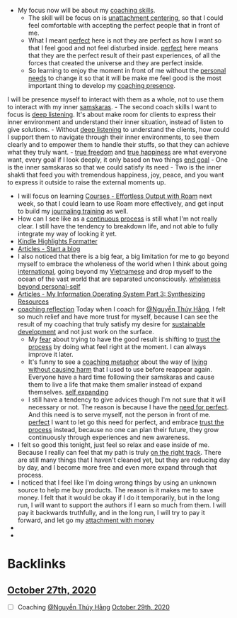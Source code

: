 - My focus now will be about my [coaching skills](<coaching skills.md>). 
    - The skill will be focus on is [unattachment centering](<unattachment centering.md>), so that I could feel comfortable with accepting the perfect people that in front of me. 
    - What I meant [perfect](<perfect.md>) here is not they are perfect as how I want so that I feel good and not feel disturbed inside. [perfect](<perfect.md>) here means that they are the perfect result of their past experiences, of all the forces that created the universe and they are perfect inside.
    - So learning to enjoy the moment in front of me without the [personal needs](<personal needs.md>) to change it so that it will be make me feel good is the most important thing to develop my [coaching presence](<coaching presence.md>). 

I will be presence myself to interact with them as a whole, not to use them to interact with my inner [samskaras](<samskaras.md>).
        - The second coach skills I want to focus is [deep listening](<deep listening.md>). It's about make room for clients to express their inner environment and understand their inner situation, instead of listen to give solutions.
        - Without [deep listening](<deep listening.md>) to understand the clients, how could I support them to navigate through their inner environments, to see them clearly and to empower them to handle their stuffs, so that they can achieve what they truly want. 
        - [true freedom](<true freedom.md>) and [true happiness](<true happiness.md>) are what everyone want, every goal if I look deeply, it only based on two things [end goal](<end goal.md>)
        - One is the inner samskaras so that we could satisfy its need
            - Two is the inner shakti that feed you with tremendous happiness, joy, peace, and you want to express it outside to raise the external moments up.
- I will focus on learning [Courses - Effortless Output with Roam](<Courses - Effortless Output with Roam.md>) next week, so that I could learn to use Roam more effectively, and get input to build my [journaling training](<journaling training.md>) as well.
- How can I see like as a [continuous process](<continuous process.md>) is still what I'm not really clear. I still have the tendency to breakdown life, and not able to fully integrate my way of looking it yet.
- [Kindle Highlights Formatter](https://kindle-formatter.vercel.app/)
- [Articles - Start a blog](<Articles - Start a blog.md>)
- I also noticed that there is a big fear, a big limitation for me to go beyond myself to embrace the wholeness of the world when I think about going [international](<international.md>), going beyond my [Vietnamese](<Vietnamese.md>) and drop myself to the ocean of the vast world that are separated unconsciously. [wholeness](<wholeness.md>) [beyond personal-self](<beyond personal-self.md>)
- [Articles - My Information Operating System Part 3: Synthesizing](<Articles - My Information Operating System Part 3: Synthesizing.md>) [Resources](<Resources.md>)
- [coaching reflection](<coaching reflection.md>) Today when I coach for [@Nguyễn Thúy Hằng](<@Nguyễn Thúy Hằng.md>), I felt so much relief and have more trust for myself, because I can see the result of my coaching that truly satisfy my desire for [sustainable development](<sustainable development.md>) and not just work on the surface. 
    - My [fear](<fear.md>) about trying to have the good result is shifting to [trust the process](<trust the process.md>) by doing what feel right at the moment. I can always improve it later.
    - It's funny to see a [coaching metaphor](<coaching metaphor.md>) about the way of [living without causing harm](<living without causing harm.md>) that I used to use before reappear again. Everyone have a hard time following their samskaras and cause them to live a life that make them smaller instead of expand themselves. [self expanding](<self expanding.md>)
    - I still have a tendency to give advices though I'm not sure that it will necessary or not. The reason is because I have the [need for perfect](<need for perfect.md>). And this need is to serve myself, not the person in front of me. [perfect](<perfect.md>) I want to let go this need for perfect, and embrace [trust the process](<trust the process.md>) instead, because no one can plan their future, they grow continuously through experiences and new awareness.
- I felt so good this tonight, just feel so relax and ease inside of me. Because I really can feel that my path is truly [on the right track](<on the right track.md>). There are still many things that I haven't cleaned yet, but they are reducing day by day, and I become more free and even more expand through that process.
- I noticed that I feel like I'm doing wrong things by using an unknown source to help me buy products. The reason is it makes me to save money. I felt that it would be okay if I do it temporarily, but in the long run, I will want to support the authors if I earn so much from them. I will pay it backwards truthfully, and in the long run, I will try to pay it forward, and let go my [attachment with money](<attachment with money.md>)
- 
- 

# Backlinks
## [October 27th, 2020](<October 27th, 2020.md>)
- [ ] Coaching [@Nguyễn Thúy Hằng](<@Nguyễn Thúy Hằng.md>) [October 29th, 2020](<October 29th, 2020.md>)

